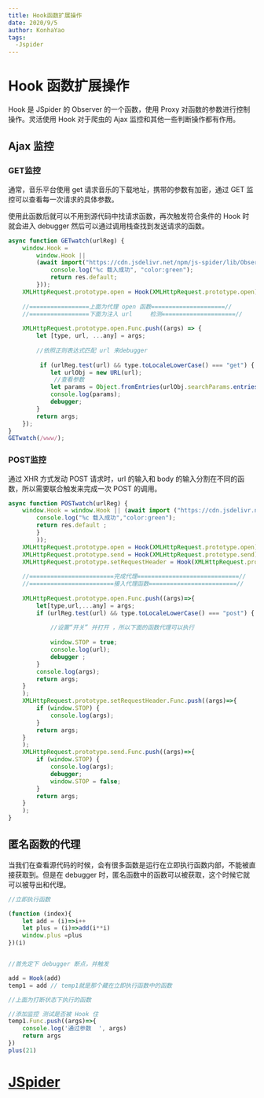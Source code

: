 ```yaml
---
title: Hook函数扩展操作
date: 2020/9/5
author: KonhaYao
tags:
  -Jspider
---
```


# Hook 函数扩展操作

Hook 是 JSpider 的 Observer 的一个函数，使用 Proxy 对函数的参数进行控制操作。灵活使用 Hook 对于爬虫的 Ajax 监控和其他一些判断操作都有作用。



## Ajax 监控

### GET监控

通常，音乐平台使用 get 请求音乐的下载地址，携带的参数有加密，通过 GET 监控可以查看每一次请求的具体参数。

使用此函数后就可以不用到源代码中找请求函数，再次触发符合条件的 Hook 时就会进入 debugger 然后可以通过调用栈查找到发送请求的函数。

```js
async function GETwatch(urlReg) {
    window.Hook =
        window.Hook ||
        (await import("https://cdn.jsdelivr.net/npm/js-spider/lib/Observer/hook.js").then((res) => {
            console.log("%c 载入成功", "color:green");
            return res.default;
        }));
    XMLHttpRequest.prototype.open = Hook(XMLHttpRequest.prototype.open);
    
    //=================上面为代理 open 函数=====================//
    //=================下面为注入 url     检测=====================//
    
    XMLHttpRequest.prototype.open.Func.push((args) => {
        let [type, url, ...any] = args;
        
        //依照正则表达式匹配 url 来debugger
         
         if (urlReg.test(url) && type.toLocaleLowerCase() === "get") {
            let urlObj = new URL(url);
             //查看参数
            let params = Object.fromEntries(urlObj.searchParams.entries());
            console.log(params);
            debugger;
        }
        return args;
    });
}
GETwatch(/www/);
```



### POST监控

通过 XHR 方式发动 POST 请求时，url 的输入和 body 的输入分割在不同的函数，所以需要联合触发来完成一次 POST 的调用。

```js
async function POSTwatch(urlReg) {
    window.Hook = window.Hook || (await import ("https://cdn.jsdelivr.net/npm/js-spider/lib/Observer/hook.js").then((res)=>{
        console.log("%c 载入成功","color:green");
        return res.default ;
        }
        ));
    XMLHttpRequest.prototype.open = Hook(XMLHttpRequest.prototype.open);
    XMLHttpRequest.prototype.send = Hook(XMLHttpRequest.prototype.send);
    XMLHttpRequest.prototype.setRequestHeader = Hook(XMLHttpRequest.prototype.setRequestHeader);
    
    //========================完成代理=============================//
    //========================接入代理函数=========================//
    
    XMLHttpRequest.prototype.open.Func.push((args)=>{
        let[type,url,...any] = args;
        if (urlReg.test(url) && type.toLocaleLowerCase() === "post") {
            
            //设置“开关” 并打开 ，所以下面的函数代理可以执行
            
            window.STOP = true;
            console.log(url);
            debugger ;
        }
        console.log(args);
        return args;
    }
    );
    XMLHttpRequest.prototype.setRequestHeader.Func.push((args)=>{
        if (window.STOP) {
            console.log(args);
        }
        return args;
    }
    );
    XMLHttpRequest.prototype.send.Func.push((args)=>{
        if (window.STOP) {
            console.log(args);
            debugger;
            window.STOP = false;
        }
        return args;
    }
    );
}
```



## 匿名函数的代理
当我们在查看源代码的时候，会有很多函数是运行在立即执行函数内部，不能被直接获取到。但是在 debugger 时，匿名函数中的函数可以被获取，这个时候它就可以被导出和代理。

```js
//立即执行函数

(function (index){
    let add = (i)=>i++
    let plus = (i)=>add(i**i)
    window.plus =plus
})(i)


//首先定下 debugger 断点，并触发

add = Hook(add)
temp1 = add // temp1就是那个藏在立即执行函数中的函数

//上面为打断状态下执行的函数

//添加监控 测试是否被 Hook 住
temp1.Func.push((args)=>{
    console.log('通过参数  ', args)
    return args
})
plus(21)
```
# [JSpider](../../JSpider.md)
